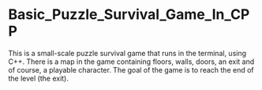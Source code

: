 # Basic_Puzzle_Survival_Game_In_CPP

This is a small-scale puzzle survival game that runs in the terminal, using C++. There is a map in the game containing floors, walls, doors, an exit and of course, a playable character. The goal of the game is to reach the end of the level (the exit).
